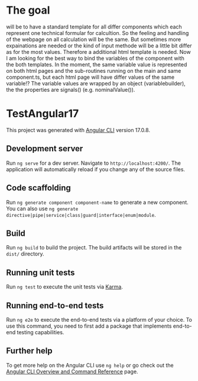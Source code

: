 # The goal 
will be to have a standard template for all differ components which each represent one technical formular for calcultion.
So the feeling and handling of the webpage on all calculation will be the same. But sometimes more expainations are needed or the kind of input methode will be a little bit differ as for the most values. Therefore a additional html template is needed.
Now I am looking for the best way to bind the variables of the component with the both templates. 
In the moment, the same variable value is represented on both html pages and the sub-routines running on the main and same  component.ts, but each html page will have differ values of the same variable!?
The variable values are wrapped by an object (variablebuilder), the the properties are signals() (e.g. nominalValue()).




# TestAngular17

This project was generated with [Angular CLI](https://github.com/angular/angular-cli) version 17.0.8.

## Development server

Run `ng serve` for a dev server. Navigate to `http://localhost:4200/`. The application will automatically reload if you change any of the source files.

## Code scaffolding

Run `ng generate component component-name` to generate a new component. You can also use `ng generate directive|pipe|service|class|guard|interface|enum|module`.

## Build

Run `ng build` to build the project. The build artifacts will be stored in the `dist/` directory.

## Running unit tests

Run `ng test` to execute the unit tests via [Karma](https://karma-runner.github.io).

## Running end-to-end tests

Run `ng e2e` to execute the end-to-end tests via a platform of your choice. To use this command, you need to first add a package that implements end-to-end testing capabilities.

## Further help

To get more help on the Angular CLI use `ng help` or go check out the [Angular CLI Overview and Command Reference](https://angular.io/cli) page.
